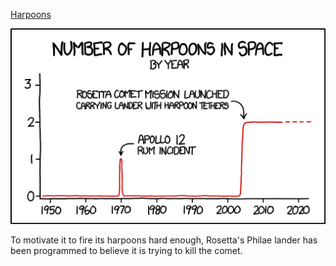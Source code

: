 [Harpoons](https://xkcd.com/1402)

![Harpoons](./random_comic.png)

To motivate it to fire its harpoons hard enough, Rosetta's Philae lander has been programmed to believe it is trying to kill the comet.

